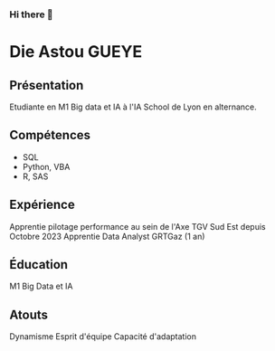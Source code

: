 ### Hi there 👋

# Die Astou GUEYE

## Présentation
Etudiante en M1 Big data et IA à l'IA School de Lyon en alternance.

## Compétences
- SQL
- Python, VBA
- R, SAS

## Expérience
Apprentie pilotage performance au sein de l'Axe TGV Sud Est depuis Octobre 2023
Apprentie Data Analyst GRTGaz (1 an)

## Éducation
M1 Big Data et IA

## Atouts
Dynamisme
Esprit d'équipe
Capacité  d'adaptation

